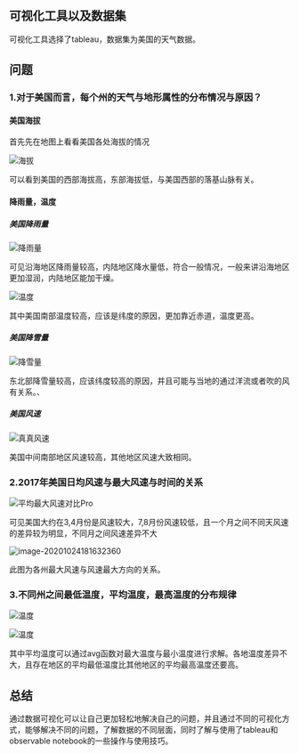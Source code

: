 ## 可视化工具以及数据集

可视化工具选择了tableau，数据集为美国的天气数据。

## 问题

### 1.对于美国而言，每个州的天气与地形属性的分布情况与原因？

#### 美国海拔

首先先在地图上看看美国各处海拔的情况

![海拔](https://img-blog.csdnimg.cn/2020102418293477.png?x-oss-process=image/watermark,type_ZmFuZ3poZW5naGVpdGk,shadow_10,text_aHR0cHM6Ly9ibG9nLmNzZG4ubmV0L2hleGlhbmdxaW4=,size_16,color_FFFFFF,t_70#pic_center)

可以看到美国的西部海拔高，东部海拔低，与美国西部的落基山脉有关。

#### 降雨量，温度

##### 美国降雨量

![降雨量](https://img-blog.csdnimg.cn/20201024182957973.png?x-oss-process=image/watermark,type_ZmFuZ3poZW5naGVpdGk,shadow_10,text_aHR0cHM6Ly9ibG9nLmNzZG4ubmV0L2hleGlhbmdxaW4=,size_16,color_FFFFFF,t_70#pic_center)

可见沿海地区降雨量较高，内陆地区降水量低，符合一般情况，一般来讲沿海地区更加湿润，内陆地区能加干燥。

![温度](https://img-blog.csdnimg.cn/20201024183016457.png?x-oss-process=image/watermark,type_ZmFuZ3poZW5naGVpdGk,shadow_10,text_aHR0cHM6Ly9ibG9nLmNzZG4ubmV0L2hleGlhbmdxaW4=,size_16,color_FFFFFF,t_70#pic_center)

其中美国南部温度较高，应该是纬度的原因，更加靠近赤道，温度更高。

##### 美国降雪量

![降雪量](https://img-blog.csdnimg.cn/20201024183047116.png?x-oss-process=image/watermark,type_ZmFuZ3poZW5naGVpdGk,shadow_10,text_aHR0cHM6Ly9ibG9nLmNzZG4ubmV0L2hleGlhbmdxaW4=,size_16,color_FFFFFF,t_70#pic_center)

东北部降雪量较高，应该纬度较高的原因，并且可能与当地的通过洋流或者吹的风有关系。、

##### 美国风速

![真真风速](https://img-blog.csdnimg.cn/20201024183115204.png?x-oss-process=image/watermark,type_ZmFuZ3poZW5naGVpdGk,shadow_10,text_aHR0cHM6Ly9ibG9nLmNzZG4ubmV0L2hleGlhbmdxaW4=,size_16,color_FFFFFF,t_70#pic_center)

美国中间南部地区风速较高，其他地区风速大致相同。

### 2.2017年美国日均风速与最大风速与时间的关系

![平均最大风速对比Pro](https://img-blog.csdnimg.cn/20201024183132563.png?x-oss-process=image/watermark,type_ZmFuZ3poZW5naGVpdGk,shadow_10,text_aHR0cHM6Ly9ibG9nLmNzZG4ubmV0L2hleGlhbmdxaW4=,size_16,color_FFFFFF,t_70#pic_center)

可见美国大约在3,4月份是风速较大，7,8月份风速较低，且一个月之间不同天风速的差异较为明显，不同月之间风速差异不大

![image-20201024181632360](https://img-blog.csdnimg.cn/20201024183211735.png?x-oss-process=image/watermark,type_ZmFuZ3poZW5naGVpdGk,shadow_10,text_aHR0cHM6Ly9ibG9nLmNzZG4ubmV0L2hleGlhbmdxaW4=,size_16,color_FFFFFF,t_70#pic_center)

此图为各州最大风速与风速最大方向的关系。

### 3.不同州之间最低温度，平均温度，最高温度的分布规律

![温度](https://img-blog.csdnimg.cn/2020102418324962.png?x-oss-process=image/watermark,type_ZmFuZ3poZW5naGVpdGk,shadow_10,text_aHR0cHM6Ly9ibG9nLmNzZG4ubmV0L2hleGlhbmdxaW4=,size_16,color_FFFFFF,t_70#pic_center)

![温度](https://img-blog.csdnimg.cn/20201024183331119.png?x-oss-process=image/watermark,type_ZmFuZ3poZW5naGVpdGk,shadow_10,text_aHR0cHM6Ly9ibG9nLmNzZG4ubmV0L2hleGlhbmdxaW4=,size_16,color_FFFFFF,t_70#pic_center)

其中平均温度可以通过avg函数对最大温度与最小温度进行求解。各地温度差异不大，且存在地区的平均最低温度比其他地区的平均最高温度还要高。

## 总结

通过数据可视化可以让自己更加轻松地解决自己的问题，并且通过不同的可视化方式，能够解决不同的问题，了解数据的不同层面，同时了解与使用了tableau和observable notebook的一些操作与使用技巧。
